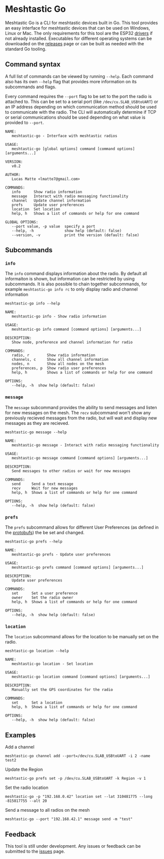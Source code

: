 # Meshtastic Go

Meshtastic Go is a CLI for meshtastic devices built in Go. This tool provides an easy interface for meshtastic devices that can be used on Windows, Linux or Mac. The only requirements for this tool are the ESP32 [drivers](https://www.silabs.com/developers/usb-to-uart-bridge-vcp-drivers) if not already installed. Executables for different operating systems can be downloaded on the [releases](https://github.com/lmatte7/meshtastic-go/releases) page or can be built as needed with the standard Go tooling.

## Command syntax

A full list of commands can be viewed by running `--help`. Each command also has its own `--help` flag that provides more information on its subcommands and flags.

Every command requires the `--port` flag to be set to the port the radio is attached to. This can be set to a serial port (like `/dev/cu.SLAB_USBtoUART`) or an IP address depending on which communication method should be used to communicate with the radio. The CLI will automatically determine if TCP or serial communications should be used depending on what value is provided to `--port`.

```
NAME:
   meshtastic-go - Interface with meshtastic radios

USAGE:
   meshtastic-go [global options] command [command options] [arguments...]

VERSION:
   v0.2

AUTHOR:
   Lucas Matte <lmatte7@gmail.com>

COMMANDS:
   info      Show radio information
   message   Interact with radio messaging functionality
   channel   Update channel information
   prefs     Update user preferences
   location  Set location
   help, h   Shows a list of commands or help for one command

GLOBAL OPTIONS:
   --port value, -p value  specify a port
   --help, -h              show help (default: false)
   --version, -v           print the version (default: false)
```

## Subcommands

### `info`

The `info` command displays information about the radio. By default all informaiton is shown, but information can be restricted by using subcommands. It is also possible to chain together subcommands, for example `meshtastic-go info rc` to only display radio and channel information

```
meshtastic-go info --help

NAME:
   meshtastic-go info - Show radio information

USAGE:
   meshtastic-go info command [command options] [arguments...]

DESCRIPTION:
   Show node, preference and channel information for radio

COMMANDS:
   radio, r        Show radio information
   channels, c     Show all channel information
   nodes, n        Show all nodes on the mesh
   preferences, p  Show radio user preferences
   help, h         Shows a list of commands or help for one command

OPTIONS:
   --help, -h  show help (default: false)
```

### `message`

The `message` subcommand provides the ability to send messages and listen for new messages on the mesh. The `recv` subcommand won't show any previously recieved messages from the radio, but will wait and display new messages as they are recieved.

```
meshtastic-go message --help

NAME:
   meshtastic-go message - Interact with radio messaging functionality

USAGE:
   meshtastic-go message command [command options] [arguments...]

DESCRIPTION:
   Send messages to other radios or wait for new messages

COMMANDS:
   send     Send a text message
   recv     Wait for new messages
   help, h  Shows a list of commands or help for one command

OPTIONS:
   --help, -h  show help (default: false)
```

### `prefs`

The `prefs` subcommand allows for different User Preferences (as defined in the [protobufs](https://github.com/lmatte7/goMesh/blob/6199a9555f0777b6f21456a1f5d1390bd324ba57/github.com/meshtastic/gomeshproto/radioconfig.pb.go#L422)) the be set and changed.

```
meshtastic-go prefs --help

NAME:
   meshtastic-go prefs - Update user preferences

USAGE:
   meshtastic-go prefs command [command options] [arguments...]

DESCRIPTION:
   Update user preferences

COMMANDS:
   set      Set a user preference
   owner    Set the radio owner
   help, h  Shows a list of commands or help for one command

OPTIONS:
   --help, -h  show help (default: false)
```

### `location`

The `location` subcommand allows for the location to be manually set on the radio.

```
meshtastic-go location --help

NAME:
   meshtastic-go location - Set location

USAGE:
   meshtastic-go location command [command options] [arguments...]

DESCRIPTION:
   Manually set the GPS coordinates for the radio

COMMANDS:
   set      Set a location
   help, h  Shows a list of commands or help for one command

OPTIONS:
   --help, -h  show help (default: false)
```

## Examples

Add a channel

```
meshtastic-go channel add --port=/dev/cu.SLAB_USBtoUART -i 2 -name test2
```

Update the Region

```
meshtastic-go prefs set -p /dev/cu.SLAB_USBtoUART -k Region -v 1
```

Set the radio location

```
meshtastic-go -p "192.168.0.42" location set --lat 310481775 --long -815817755 --alt 20
```

Send a message to all radios on the mesh

```
meshtastic-go --port "192.168.42.1" message send -m "test"
```

## Feedback

This tool is still under development. Any issues or feedback can be submitted to the [issues](https://github.com/lmatte7/meshtastic-go/issues) page.
